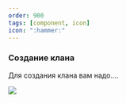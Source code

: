 ```yaml
---
order: 900
tags: [component, icon]
icon: ":hammer:"
---
```


### Создание клана

Для создания клана вам надо....

![](https://i.imgur.com/OIROuI9.png)